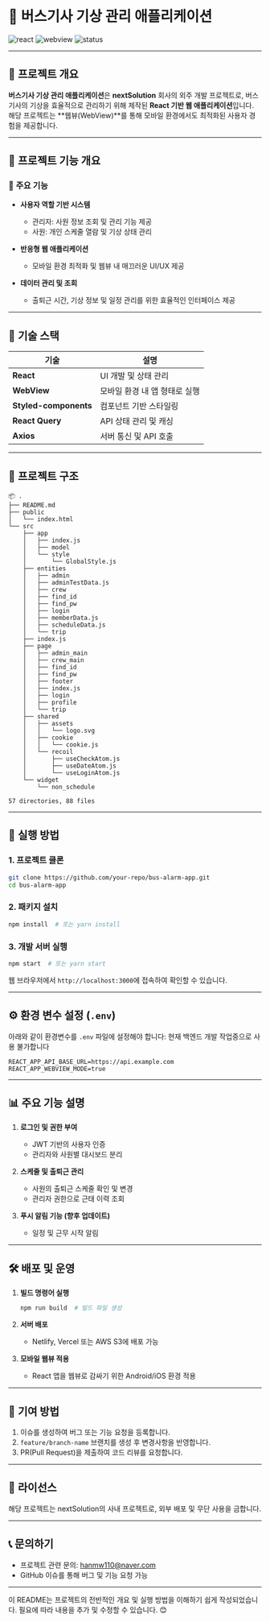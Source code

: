 # 🚌 버스기사 기상 관리 애플리케이션

![react](https://img.shields.io/badge/React-18.x-blue?logo=react)
![webview](https://img.shields.io/badge/WebView-Android/iOS-green?logo=android)
![status](https://img.shields.io/badge/Status-Developing-orange)

---

## 📌 프로젝트 개요

**버스기사 기상 관리 애플리케이션**은 **nextSolution** 회사의 외주 개발 프로젝트로, 버스기사의 기상을 효율적으로 관리하기 위해 제작된 **React 기반 웹 애플리케이션**입니다.  
해당 프로젝트는 **웹뷰(WebView)**를 통해 모바일 환경에서도 최적화된 사용자 경험을 제공합니다.

---

## 🏢 프로젝트 기능 개요

### 🎯 **주요 기능**

- **사용자 역할 기반 시스템**

  - 관리자: 사원 정보 조회 및 관리 기능 제공
  - 사원: 개인 스케줄 열람 및 기상 상태 관리

- **반응형 웹 애플리케이션**

  - 모바일 환경 최적화 및 웹뷰 내 매끄러운 UI/UX 제공

- **데이터 관리 및 조회**
  - 출퇴근 시간, 기상 정보 및 일정 관리를 위한 효율적인 인터페이스 제공

---

## 🚀 기술 스택

| 기술                  | 설명                          |
| --------------------- | ----------------------------- |
| **React**             | UI 개발 및 상태 관리          |
| **WebView**           | 모바일 환경 내 앱 형태로 실행 |
| **Styled-components** | 컴포넌트 기반 스타일링        |
| **React Query**       | API 상태 관리 및 캐싱         |
| **Axios**             | 서버 통신 및 API 호출         |

---

## 📂 프로젝트 구조

```
📦 .
├── README.md
├── public
│   └── index.html
└── src
    ├── app
    │   ├── index.js
    │   ├── model
    │   └── style
    │       └── GlobalStyle.js
    ├── entities
    │   ├── admin
    │   ├── adminTestData.js
    │   ├── crew
    │   ├── find_id
    │   ├── find_pw
    │   ├── login
    │   ├── memberData.js
    │   ├── scheduleData.js
    │   └── trip
    ├── index.js
    ├── page
    │   ├── admin_main
    │   ├── crew_main
    │   ├── find_id
    │   ├── find_pw
    │   ├── footer
    │   ├── index.js
    │   ├── login
    │   ├── profile
    │   └── trip
    ├── shared
    │   ├── assets
    │   │   └── logo.svg
    │   ├── cookie
    │   │   └── cookie.js
    │   └── recoil
    │       ├── useCheckAtom.js
    │       ├── useDateAtom.js
    │       └── useLoginAtom.js
    └── widget
        └── non_schedule

57 directories, 88 files

```

---

## 📱 실행 방법

### 1. 프로젝트 클론

```bash
git clone https://github.com/your-repo/bus-alarm-app.git
cd bus-alarm-app
```

### 2. 패키지 설치

```bash
npm install  # 또는 yarn install
```

### 3. 개발 서버 실행

```bash
npm start  # 또는 yarn start
```

웹 브라우저에서 `http://localhost:3000`에 접속하여 확인할 수 있습니다.

---

## ⚙️ 환경 변수 설정 (`.env`)

아래와 같이 환경변수를 `.env` 파일에 설정해야 합니다:
현재 백엔드 개발 작업중으로 사용 불가합니다

```env
REACT_APP_API_BASE_URL=https://api.example.com
REACT_APP_WEBVIEW_MODE=true
```

---

## 📊 주요 기능 설명

1. **로그인 및 권한 부여**

   - JWT 기반의 사용자 인증
   - 관리자와 사원별 대시보드 분리

2. **스케줄 및 출퇴근 관리**

   - 사원의 출퇴근 스케줄 확인 및 변경
   - 관리자 권한으로 근태 이력 조회

3. **푸시 알림 기능 (향후 업데이트)**
   - 일정 및 근무 시작 알림

---

## 🛠️ 배포 및 운영

1. **빌드 명령어 실행**

   ```bash
   npm run build  # 빌드 파일 생성
   ```

2. **서버 배포**

   - Netlify, Vercel 또는 AWS S3에 배포 가능

3. **모바일 웹뷰 적용**
   - React 앱을 웹뷰로 감싸기 위한 Android/iOS 환경 적용

---

## 🤝 기여 방법

1. 이슈를 생성하여 버그 또는 기능 요청을 등록합니다.
2. `feature/branch-name` 브랜치를 생성 후 변경사항을 반영합니다.
3. PR(Pull Request)을 제출하여 코드 리뷰를 요청합니다.

---

## 📄 라이선스

해당 프로젝트는 nextSolution의 사내 프로젝트로, 외부 배포 및 무단 사용을 금합니다.

---

## 📞 문의하기

- 프로젝트 관련 문의: [hanmw110@naver.com](mailto:hanmw110@naver.com)
- GitHub 이슈를 통해 버그 및 기능 요청 가능

---

이 README는 프로젝트의 전반적인 개요 및 실행 방법을 이해하기 쉽게 작성되었습니다. 필요에 따라 내용을 추가 및 수정할 수 있습니다. 😊
